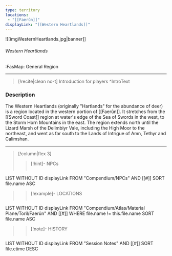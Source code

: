 ```yaml
---
type: territory
locations:
 - "[[Faerûn]]"
displayLink: "[[Western Heartlands]]"
---
```


![[imgWesternHeartlands.jpg|banner]]
###### Western Heartlands
<span class="sub2">:FasMap: General Region</span>

___

>[!recite|clean no-t]
>	Introduction for players
>^IntroText

### Description
The Western Heartlands (originally "Hartlands" for the abundance of deer) is a region located in the western portion of [[Faerûn]]. It stretches from the [[Sword Coast]] region at water's edge of the Sea of Swords in the west, to the Storm Horn Mountains in the east. The region extends north until the Lizard Marsh of the Delimbiyr Vale, including the High Moor to the northeast, and went as far south to the Lands of Intrigue of Amn, Tethyr and Calimshan. 

---

> [!column|flex 3]
>> [!hint]-  NPCs
>>```dataview
LIST WITHOUT ID displayLink
FROM "Compendium/NPCs" AND [[#]]
SORT file.name ASC
>
>> [!example]- LOCATIONS
>>```dataview
LIST WITHOUT ID displayLink
FROM "Compendium/Atlas/Material Plane/Toril/Faerûn" AND [[#]]
WHERE file.name != this.file.name
SORT file.name ASC
>
>> [!note]- HISTORY
>>```dataview
LIST WITHOUT ID displayLink
FROM "Session Notes" AND [[#]]
SORT file.ctime DESC